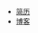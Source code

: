 <!--
  ':ignore' 不处理链接
-->
- <span class="app-nav-link">[简历](/resume/ ':ignore')</span>
- <span class="app-nav-link">[博客](/blog/ ':ignore')</span>
